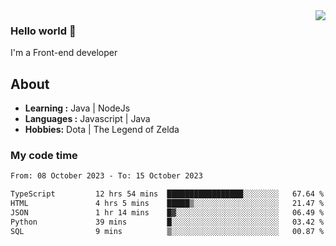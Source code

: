 <img align='right' src="https://github-readme-stats.vercel.app/api?username=jumodada&show_icons=true&theme=vue">

### Hello world 👋

I'm a Front-end developer 
    
## About
-  **Learning :** Java | NodeJs
-  **Languages :** Javascript | Java
-  **Hobbies:** Dota | The Legend of Zelda

### My code time

<!--START_SECTION:waka-->

```txt
From: 08 October 2023 - To: 15 October 2023

TypeScript         12 hrs 54 mins  █████████████████░░░░░░░░   67.64 %
HTML               4 hrs 5 mins    █████▒░░░░░░░░░░░░░░░░░░░   21.47 %
JSON               1 hr 14 mins    █▓░░░░░░░░░░░░░░░░░░░░░░░   06.49 %
Python             39 mins         █░░░░░░░░░░░░░░░░░░░░░░░░   03.42 %
SQL                9 mins          ▒░░░░░░░░░░░░░░░░░░░░░░░░   00.87 %
```

<!--END_SECTION:waka-->
